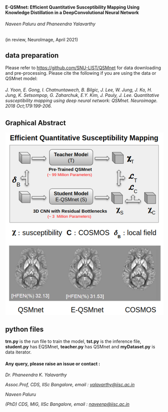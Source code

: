 #### E-QSMnet: Efficient Quantitative Susceptibility Mapping Using Knowledge Distillation in a DeepConvolutional Neural Network
###### Naveen Paluru and Phaneendra Yalavarthy
(in review, NeuroImage, April 2021)

## data preparation

Please refer to https://github.com/SNU-LIST/QSMnet for data downloading and pre-processing. Please cite the following if you are using the data or QSMnet model:

###### J. Yoon, E. Gong, I. Chatnuntawech, B. Bilgic, J. Lee, W. Jung, J. Ko, H. Jung, K. Setsompop, G. Zaharchuk, E.Y. Kim, J. Pauly, J. Lee. Quantitative susceptibility mapping using deep neural network: QSMnet. Neuroimage. 2018 Oct;179:199-206.


## Graphical Abstract
<p align="center">
  <img src="https://github.com/NaveenPaluru/E-QSM/blob/main/graphics.png">
</p>

## python files

**trn.py** is the run file to train the model, **tst.py** is the inference file, **student.py** has EQSMnet, **teacher.py** has QSMnet and **myDataset.py** is data iterator. 

#### Any query, please raise an issue or contact :

*Dr. Phaneendra  K. Yalavarthy* 

*Assoc.Prof, CDS, IISc Bangalore, email : yalavarthy@iisc.ac.in*

*Naveen Paluru*

*(PhD) CDS, MIG, IISc Bangalore,  email : naveenp@iisc.ac.in*
